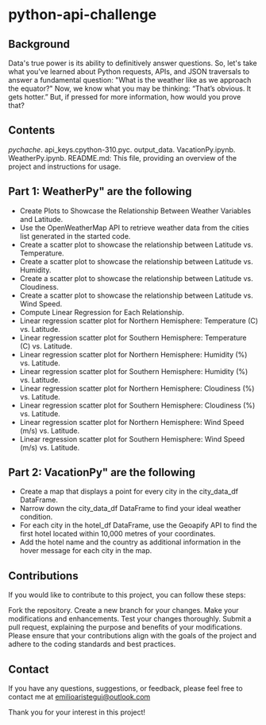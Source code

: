 # python-api-challenge

## Background
Data's true power is its ability to definitively answer questions. So, let's take what you've learned about Python requests, APIs, and JSON traversals to answer a fundamental question: "What is the weather like as we approach the equator?"
Now, we know what you may be thinking: “That’s obvious. It gets hotter.” But, if pressed for more information, how would you prove that?

## Contents
_pychache_.
api_keys.cpython-310.pyc.
output_data.
VacationPy.ipynb.
WeatherPy.ipynb.
README.md: This file, providing an overview of the project and instructions for usage.

## Part 1: WeatherPy" are the following
- Create Plots to Showcase the Relationship Between Weather Variables and Latitude.
- Use the OpenWeatherMap API to retrieve weather data from the cities list generated in the started code. 
- Create a scatter plot to showcase the relationship between Latitude vs. Temperature. 
- Create a scatter plot to showcase the relationship between Latitude vs. Humidity.
- Create a scatter plot to showcase the relationship between Latitude vs. Cloudiness. 
- Create a scatter plot to showcase the relationship between Latitude vs. Wind Speed. 
- Compute Linear Regression for Each Relationship. 
- Linear regression scatter plot for Northern Hemisphere: Temperature (C) vs. Latitude.
- Linear regression scatter plot for Southern Hemisphere: Temperature (C) vs. Latitude. 
- Linear regression scatter plot for Northern Hemisphere: Humidity (%) vs. Latitude. 
- Linear regression scatter plot for Southern Hemisphere: Humidity (%) vs. Latitude. 
- Linear regression scatter plot for Northern Hemisphere: Cloudiness (%) vs. Latitude. 
- Linear regression scatter plot for Southern Hemisphere: Cloudiness (%) vs. Latitude. 
- Linear regression scatter plot for Northern Hemisphere: Wind Speed (m/s) vs. Latitude. 
- Linear regression scatter plot for Southern Hemisphere: Wind Speed (m/s) vs. Latitude. 

## Part 2: VacationPy" are the following
- Create a map that displays a point for every city in the city_data_df DataFrame. 
- Narrow down the city_data_df DataFrame to find your ideal weather condition.
- For each city in the hotel_df DataFrame, use the Geoapify API to find the first hotel located within 10,000 metres of your coordinates. 
- Add the hotel name and the country as additional information in the hover message for each city in the map.

## Contributions
If you would like to contribute to this project, you can follow these steps:

Fork the repository. Create a new branch for your changes. Make your modifications and enhancements. Test your changes thoroughly. Submit a pull request, explaining the purpose and benefits of your modifications. Please ensure that your contributions align with the goals of the project and adhere to the coding standards and best practices.

## Contact
If you have any questions, suggestions, or feedback, please feel free to contact me at emilioaristegui@outlook.com

Thank you for your interest in this project!
